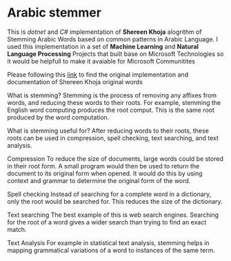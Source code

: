 # Arabic stemmer
This is *dotnet* and *C#* implementation of **Shereen Khoja** alogrithm of Stemming Arabic Words based on common patterns in Arabic Language. I used this implementation in a set of **Machine Learning** and **Natural Language Processing** Projects that built base on Microsoft Technologies so it would be helpfull to make it avaiable for Microsoft Communitites

Please following this [link](http://zeus.cs.pacificu.edu/shereen/research.htm) to find the original implementation and documentation of Shereen Khoja original words

What is stemming?
Stemming is the process of removing any affixes from words, and reducing these words to their roots. For example, stemming the English word computing produces the root comput. This is the same root produced by the word computation.

What is stemming useful for?
After reducing words to their roots, these roots can be used in compression, spell checking, text searching, and text analysis.

Compression To reduce the size of documents, large words could be stored in their root form. A small program would then be used to return the document to its original form when opened. It would do this by using context and grammar to determine the original form of the word.

Spell checking Instead of searching for a complete word in a dictionary, only the root would be searched for. This reduces the size of the dictionary.

Text searching The best example of this is web search engines. Searching for the root of a word gives a wider search than trying to find an exact match.

Text Analysis For example in statistical text analysis, stemming helps in mapping grammatical variations of a word to instances of the same term.

